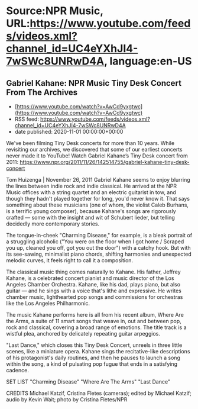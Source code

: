 # Source:NPR Music, URL:https://www.youtube.com/feeds/videos.xml?channel_id=UC4eYXhJI4-7wSWc8UNRwD4A, language:en-US

## Gabriel Kahane: NPR Music Tiny Desk Concert From The Archives
 - [https://www.youtube.com/watch?v=AwCd9yxgtwc](https://www.youtube.com/watch?v=AwCd9yxgtwc)
 - RSS feed: https://www.youtube.com/feeds/videos.xml?channel_id=UC4eYXhJI4-7wSWc8UNRwD4A
 - date published: 2020-11-01 00:00:00+00:00

We've been filming Tiny Desk concerts for more than 10 years. While revisiting our archives, we discovered that some of our earliest concerts never made it to YouTube! 
Watch Gabriel Kahane’s Tiny Desk concert from 2011: https://www.npr.org/2011/11/26/142514755/gabriel-kahane-tiny-desk-concert

Tom Huizenga | November 26, 2011
Gabriel Kahane seems to enjoy blurring the lines between indie rock and indie classical. He arrived at the NPR Music offices with a string quartet and an electric guitarist in tow, and though they hadn't played together for long, you'd never know it. That says something about these musicians (one of whom, the violist Caleb Burhans, is a terrific young composer), because Kahane's songs are rigorously crafted — some with the insight and wit of Schubert lieder, but telling decidedly more contemporary stories.

The tongue-in-cheek "Charming Disease," for example, is a bleak portrait of a struggling alcoholic ("You were on the floor when I got home / Scraped you up, cleaned you off, got you out the door") with a catchy hook. But with its see-sawing, minimalist piano chords, shifting harmonies and unexpected melodic curves, it feels right to call it a composition.

The classical music thing comes naturally to Kahane. His father, Jeffrey Kahane, is a celebrated concert pianist and music director of the Los Angeles Chamber Orchestra. Kahane, like his dad, plays piano, but also guitar — and he sings with a voice that's lithe and expressive. He writes chamber music, lighthearted pop songs and commissions for orchestras like the Los Angeles Philharmonic.

The music Kahane performs here is all from his recent album, Where Are the Arms, a suite of 11 smart songs that weave in, out and between pop, rock and classical, covering a broad range of emotions. The title track is a wistful plea, anchored by delicately repeating guitar arpeggios.

"Last Dance," which closes this Tiny Desk Concert, unreels in three little scenes, like a miniature opera. Kahane sings the recitative-like descriptions of his protagonist's daily routines, and then he pauses to launch a song within the song, a kind of pulsating pop fugue that ends in a satisfying cadence.

SET LIST
"Charming Disease"
"Where Are The Arms"
"Last Dance"

CREDITS
Michael Katzif, Cristina Fletes (cameras); edited by Michael Katzif; audio by Kevin Wait; photo by Cristina Fletes/NPR

